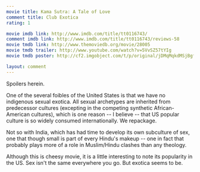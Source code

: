 ```yaml
---
movie title: Kama Sutra: A Tale of Love
comment title: Club Exotica
rating: 1

movie imdb link: http://www.imdb.com/title/tt0116743/
comment imdb link: http://www.imdb.com/title/tt0116743/reviews-58
movie tmdb link: http://www.themoviedb.org/movie/28005
movie tmdb trailer: http://www.youtube.com/watch?v=5VvSZ57tYIg
movie tmdb poster: http://cf2.imgobject.com/t/p/original/jDMqMqkdMSjBgfZLDrEG7voikI3.jpg

layout: comment
---
```


Spoilers herein.

One of the several foibles of the United States is that we have no indigenous sexual  exotica. All sexual archetypes are inherited from predecessor cultures (excepting in the  competing synthetic African-American cultures), which is one reason -- I believe -- that  US popular culture is so widely consumed internationally. We repackage.

Not so with India, which has had time to develop its own subculture of sex, one that  though small is part of every Hindu's makeup -- one in fact that probably plays more of  a role in Muslim/Hindu clashes than any theology.

Although this is cheesy movie, it is a little interesting to note its popularity in the US. Sex  isn't the same everywhere you go. But exotica seems to be.